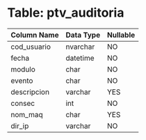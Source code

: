 # Table: ptv_auditoria

| Column Name | Data Type | Nullable |
|-------------|-----------|----------|
| cod_usuario | nvarchar | NO |
| fecha | datetime | NO |
| modulo | char | NO |
| evento | char | NO |
| descripcion | varchar | YES |
| consec | int | NO |
| nom_maq | char | YES |
| dir_ip | varchar | NO |

